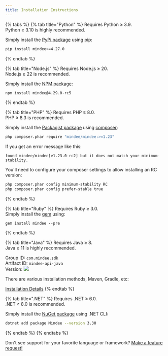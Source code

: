 ```yaml
---
title: Installation Instructions
---
```


{% tabs %}
{% tab title="Python" %}
Requires Python ≥ 3.9.\
Python ≥ 3.10 is highly recommended.

Simply install the [PyPi package](https://pypi.org/project/mindee/) using pip:

```sh
pip install mindee>=4.27.0
```
{% endtab %}

{% tab title="Node.js" %}
Requires Node.js ≥ 20.\
Node.js ≥ 22 is recommended.

Simply install the [NPM package](https://www.npmjs.com/package/mindee):

```sh
npm install mindee@4.29.0-rc5
```
{% endtab %}

{% tab title="PHP" %}
Requires PHP ≥ 8.0.\
PHP ≥ 8.3 is recommended.

Simply install the [Packagist package](https://packagist.org/packages/mindee/mindee) using [composer](https://getcomposer.org/):

```sh
php composer.phar require "mindee/mindee:>=1.23"
```

If you get an error message like this:

```
found mindee/mindee[v1.23.0-rc2] but it does not match your minimum-stability.
```

You'll need to configure your composer settings to allow installing an RC version:

```sh
php composer.phar config minimum-stability RC
php composer.phar config prefer-stable true
```
{% endtab %}

{% tab title="Ruby" %}
Requires Ruby ≥ 3.0.\
Simply install the [gem](https://rubygems.org/gems/mindee/versions/4.7.0.pre.rc1) using:

```shell
gem install mindee --pre
```
{% endtab %}

{% tab title="Java" %}
Requires Java ≥ 8.\
Java ≥ 11 is highly recommended.

Group ID: `com.mindee.sdk` \
Artifact ID: `mindee-api-java` \
Version: ![](https://img.shields.io/maven-central/v/com.mindee.sdk/mindee-api-java?style=flat-square\&label=%20)

There are various installation methods, Maven, Gradle, etc:

[Installation Details](https://central.sonatype.com/artifact/com.mindee.sdk/mindee-api-java)
{% endtab %}

{% tab title=".NET" %}
Requires .NET ≥ 6.0.\
.NET ≥ 8.0 is recommended.

Simply install the [NuGet package](https://www.nuget.org/packages/Mindee/3.29.0-rc4) using .NET CLI:

```sh
dotnet add package Mindee --version 3.30
```
{% endtab %}
{% endtabs %}

Don't see support for your favorite language or framework? [Make a feature request!](https://feedback.mindee.com/?b=682f69c9e2404756e7e68d1c)

